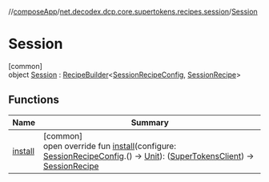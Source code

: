 //[composeApp](../../../index.md)/[net.decodex.dcp.core.supertokens.recipes.session](../index.md)/[Session](index.md)

# Session

[common]\
object [Session](index.md) : [RecipeBuilder](../../net.decodex.dcp.core.supertokens.recipes/-recipe-builder/index.md)&lt;[SessionRecipeConfig](../-session-recipe-config/index.md), [SessionRecipe](../-session-recipe/index.md)&gt;

## Functions

| Name | Summary |
|---|---|
| [install](install.md) | [common]<br>open override fun [install](install.md)(configure: [SessionRecipeConfig](../-session-recipe-config/index.md).() -&gt; [Unit](https://kotlinlang.org/api/latest/jvm/stdlib/kotlin/-unit/index.html)): ([SuperTokensClient](../../net.decodex.dcp.core.supertokens/-super-tokens-client/index.md)) -&gt; [SessionRecipe](../-session-recipe/index.md) |

